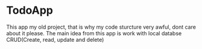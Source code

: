 # TodoApp
This app my old project, that is why my code sturcture very awful, dont care about it  please. The  main idea from this app  is work with local databse CRUD(Create, read, update and delete)

